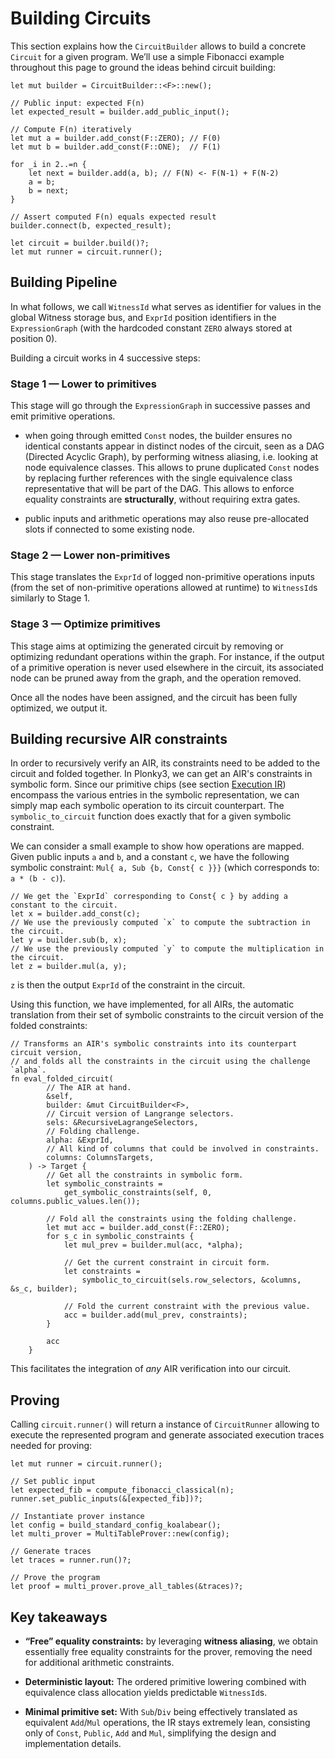 # Building Circuits

This section explains how the `CircuitBuilder` allows to build a concrete `Circuit` for a given program.
We’ll use a simple Fibonacci example throughout this page to ground the ideas behind circuit building:

```rust,ignore
let mut builder = CircuitBuilder::<F>::new();

// Public input: expected F(n)
let expected_result = builder.add_public_input();

// Compute F(n) iteratively
let mut a = builder.add_const(F::ZERO); // F(0)
let mut b = builder.add_const(F::ONE);  // F(1)

for _i in 2..=n {
    let next = builder.add(a, b); // F(N) <- F(N-1) + F(N-2)
    a = b;
    b = next;
}

// Assert computed F(n) equals expected result
builder.connect(b, expected_result);

let circuit = builder.build()?;
let mut runner = circuit.runner();
```


## Building Pipeline

In what follows, we call `WitnessId` what serves as identifier for values in the global Witness storage bus, and
`ExprId` position identifiers in the `ExpressionGraph` (with the hardcoded constant `ZERO` always stored at position 0).

Building a circuit works in 4 successive steps:

### Stage 1 — Lower to primitives

This stage will go through the `ExpressionGraph` in successive passes and emit primitive operations.

  - when going through emitted `Const` nodes, the builder ensures no identical constants appear in distinct nodes of the circuit, seen as a DAG (Directed Acyclic Graph), by performing witness aliasing, i.e. looking at node equivalence classes. This allows to prune duplicated `Const` nodes by replacing further references with the single equivalence class representative that will be part of the DAG. This allows to enforce equality constraints are **structurally**, without requiring extra gates.

  - public inputs and arithmetic operations may also reuse pre-allocated slots if connected to some existing node.

### Stage 2 — Lower non-primitives

This stage translates the `ExprId` of logged non-primitive operations inputs (from the set of non-primitive operations allowed at runtime) to `WitnessId`s similarly to Stage 1.

### Stage 3 — Optimize primitives

This stage aims at optimizing the generated circuit by removing or optimizing redundant operations within the graph.
For instance, if the output of a primitive operation is never used elsewhere in the circuit, its associated node can
be pruned away from the graph, and the operation removed.

Once all the nodes have been assigned, and the circuit has been fully optimized, we output it.

## Building recursive AIR constraints

In order to recursively verify an AIR, its constraints need to be added to the circuit and folded together. In Plonky3, we can get an AIR's constraints in symbolic form. Since our primitive chips (see section [Execution IR](./construction.md#execution-ir)) encompass the various entries in the symbolic representation, we can simply map each symbolic operation to its circuit counterpart. The `symbolic_to_circuit` function does exactly that for a given symbolic constraint. 

We can consider a small example to show how operations are mapped. Given public inputs `a` and `b`, and a constant `c`, we have the following symbolic constraint: `Mul{ a, Sub {b, Const{ c }}}` (which corresponds to: `a * (b - c)`).

```rust,ignore
// We get the `ExprId` corresponding to Const{ c } by adding a constant to the circuit.
let x = builder.add_const(c);
// We use the previously computed `x` to compute the subtraction in the circuit.
let y = builder.sub(b, x);
// We use the previously computed `y` to compute the multiplication in the circuit.
let z = builder.mul(a, y);
```
`z` is then the output `ExprId` of the constraint in the circuit.

Using this function, we have implemented, for all AIRs, the automatic translation from their set of symbolic constraints to the circuit version of the folded constraints:

```rust,ignore
// Transforms an AIR's symbolic constraints into its counterpart circuit version, 
// and folds all the constraints in the circuit using the challenge `alpha`.
fn eval_folded_circuit(
        // The AIR at hand.
        &self,
        builder: &mut CircuitBuilder<F>,
        // Circuit version of Langrange selectors.
        sels: &RecursiveLagrangeSelectors,
        // Folding challenge.
        alpha: &ExprId,
        // All kind of columns that could be involved in constraints.
        columns: ColumnsTargets,
    ) -> Target {
        // Get all the constraints in symbolic form.
        let symbolic_constraints = 
            get_symbolic_constraints(self, 0, columns.public_values.len());

        // Fold all the constraints using the folding challenge.
        let mut acc = builder.add_const(F::ZERO);
        for s_c in symbolic_constraints {
            let mul_prev = builder.mul(acc, *alpha);

            // Get the current constraint in circuit form.
            let constraints = 
                symbolic_to_circuit(sels.row_selectors, &columns, &s_c, builder);

            // Fold the current constraint with the previous value.
            acc = builder.add(mul_prev, constraints);
        }

        acc
    }
```

This facilitates the integration of *any* AIR verification into our circuit. 

## Proving

Calling `circuit.runner()` will return a instance of `CircuitRunner` allowing to execute the
represented program and generate associated execution traces needed for proving:

```rust,ignore
let mut runner = circuit.runner();

// Set public input
let expected_fib = compute_fibonacci_classical(n);
runner.set_public_inputs(&[expected_fib])?;

// Instantiate prover instance
let config = build_standard_config_koalabear();
let multi_prover = MultiTableProver::new(config);

// Generate traces
let traces = runner.run()?;

// Prove the program
let proof = multi_prover.prove_all_tables(&traces)?;
```

## Key takeaways

* **“Free” equality constraints:** by leveraging **witness aliasing**, we obtain essentially free equality constraints for the prover, removing the need for additional arithmetic constraints.

* **Deterministic layout:** The ordered primitive lowering combined with equivalence class allocation yields predictable `WitnessId`s.

* **Minimal primitive set:** With `Sub`/`Div` being effectively translated as equivalent `Add`/`Mul` operations, the IR stays extremely lean, consisting only of `Const`, `Public`, `Add` and `Mul`, simplifying the design and implementation details.
